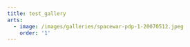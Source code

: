 ```yaml
---
title: test_gallery
arts:
  - image: /images/galleries/spacewar-pdp-1-20070512.jpeg
    order: '1'
---
```


